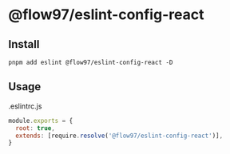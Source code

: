 # @flow97/eslint-config-react

## Install

```shell
pnpm add eslint @flow97/eslint-config-react -D
```

## Usage

.eslintrc.js

```javascript
module.exports = {
  root: true,
  extends: [require.resolve('@flow97/eslint-config-react')],
}
```
